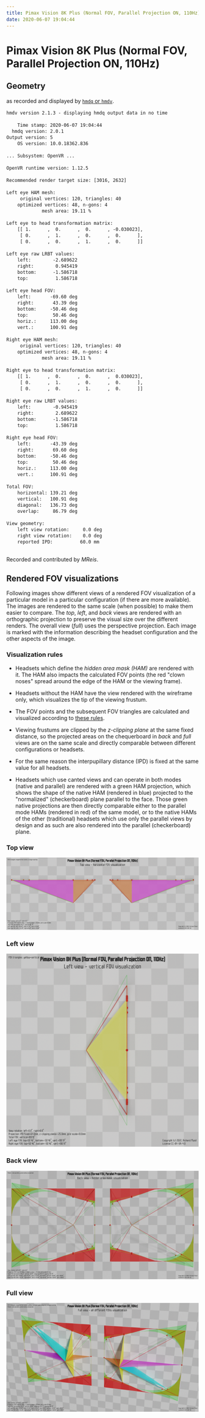 ```yaml
---
title: Pimax Vision 8K Plus (Normal FOV, Parallel Projection ON, 110Hz)
date: 2020-06-07 19:04:44
---
```

# Pimax Vision 8K Plus (Normal FOV, Parallel Projection ON, 110Hz)

## Geometry

as recorded and displayed by [`hmdq` or `hmdv`](https://github.com/risa2000/hmdq).
```
hmdv version 2.1.3 - displaying hmdq output data in no time

    Time stamp: 2020-06-07 19:04:44
  hmdq version: 2.0.1
Output version: 5
    OS version: 10.0.18362.836

... Subsystem: OpenVR ...

OpenVR runtime version: 1.12.5

Recommended render target size: [3016, 2632]

Left eye HAM mesh:
     original vertices: 120, triangles: 40
    optimized vertices: 48, n-gons: 4
             mesh area: 19.11 %

Left eye to head transformation matrix:
    [[ 1.      ,  0.      ,  0.      , -0.030023],
     [ 0.      ,  1.      ,  0.      ,  0.      ],
     [ 0.      ,  0.      ,  1.      ,  0.      ]]

Left eye raw LRBT values:
    left:        -2.689622
    right:        0.945419
    bottom:      -1.586718
    top:          1.586718

Left eye head FOV:
    left:       -69.60 deg
    right:       43.39 deg
    bottom:     -50.46 deg
    top:         50.46 deg
    horiz.:     113.00 deg
    vert.:      100.91 deg

Right eye HAM mesh:
     original vertices: 120, triangles: 40
    optimized vertices: 48, n-gons: 4
             mesh area: 19.11 %

Right eye to head transformation matrix:
    [[ 1.      ,  0.      ,  0.      ,  0.030023],
     [ 0.      ,  1.      ,  0.      ,  0.      ],
     [ 0.      ,  0.      ,  1.      ,  0.      ]]

Right eye raw LRBT values:
    left:        -0.945419
    right:        2.689622
    bottom:      -1.586718
    top:          1.586718

Right eye head FOV:
    left:       -43.39 deg
    right:       69.60 deg
    bottom:     -50.46 deg
    top:         50.46 deg
    horiz.:     113.00 deg
    vert.:      100.91 deg

Total FOV:
    horizontal: 139.21 deg
    vertical:   100.91 deg
    diagonal:   136.73 deg
    overlap:     86.79 deg

View geometry:
    left view rotation:     0.0 deg
    right view rotation:    0.0 deg
    reported IPD:          60.0 mm


```
Recorded and contributed by _MReis_.

## Rendered FOV visualizations

Following images show different views of a rendered FOV visualization of a
particular model in a particular configuration (if there are more available).
The images are rendered to the same scale (when possible) to make them easier
to compare. The _top_, _left_, and _back_ views are rendered with an
orthographic projection to preserve the visual size over the different renders.
The overall view (_full_) uses the perspective projection. Each image is marked
with the information describing the headset configuration and the other aspects
of the image.

### Visualization rules

* Headsets which define the _hidden area mask (HAM)_ are rendered with it. The
  HAM also impacts the calculated FOV points (the red "clown noses" spread
  around the edge of the HAM or the viewing frame).

* Headsets without the HAM have the view rendered with the wireframe only, which
  visualizes the tip of the viewing frustum.

* The FOV points and the subsequent FOV triangles are calculated and visualized
  according to [these
  rules](https://risa2000.github.io/vrdocs/docs/hmd_fov_calculation).

* Viewing frustums are clipped by the _z-clipping plane_ at the same fixed
  distance, so the projected areas on the chequerboard in _back_ and _full_
  views are on the same scale and directly comparable between different
  configurations or headsets.

* For the same reason the interpupillary distance (IPD) is fixed at the same
  value for all headsets.

* Headsets which use canted views and can operate in both modes (native and
  parallel) are rendered with a green HAM projection, which shows the shape of
  the native HAM (rendered in blue) projected to the "normalized"
  (checkerboard) plane parallel to the face. Those green native projections are
  then directly comparable either to the parallel mode HAMs (rendered in red)
  of the same model, or to the native HAMs of the other (traditional) headsets
  which use only the parallel views by design and as such are also rendered
  into the parallel (checkerboard) plane.

### Top view
[![Pimax Vision 8K Plus (Normal FOV, Parallel Projection ON, 110Hz) - top view](../images/PimaxVision8KPlus_Normal_PP_R110_top.dmx.png)](../images/PimaxVision8KPlus_Normal_PP_R110_top.dmx.png)

### Left view
[![Pimax Vision 8K Plus (Normal FOV, Parallel Projection ON, 110Hz) - left view](../images/PimaxVision8KPlus_Normal_PP_R110_left.dmx.png)](../images/PimaxVision8KPlus_Normal_PP_R110_left.dmx.png)

### Back view
[![Pimax Vision 8K Plus (Normal FOV, Parallel Projection ON, 110Hz) - back view](../images/PimaxVision8KPlus_Normal_PP_R110_back.dmx.png)](../images/PimaxVision8KPlus_Normal_PP_R110_back.dmx.png)

### Full view
[![Pimax Vision 8K Plus (Normal FOV, Parallel Projection ON, 110Hz) - full view](../images/PimaxVision8KPlus_Normal_PP_R110_over.dmx.png)](../images/PimaxVision8KPlus_Normal_PP_R110_over.dmx.png)

